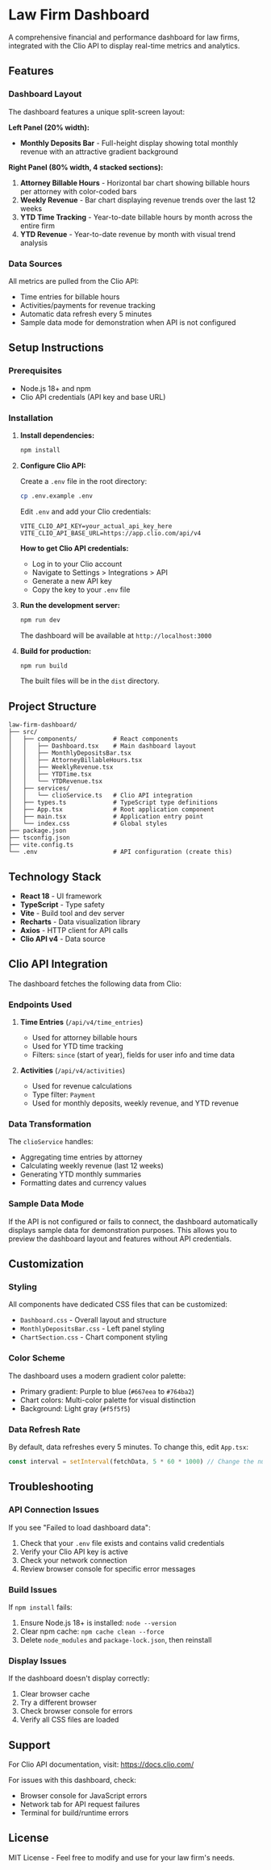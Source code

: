 # Law Firm Dashboard

A comprehensive financial and performance dashboard for law firms, integrated with the Clio API to display real-time metrics and analytics.

## Features

### Dashboard Layout

The dashboard features a unique split-screen layout:

**Left Panel (20% width):**
- **Monthly Deposits Bar** - Full-height display showing total monthly revenue with an attractive gradient background

**Right Panel (80% width, 4 stacked sections):**
1. **Attorney Billable Hours** - Horizontal bar chart showing billable hours per attorney with color-coded bars
2. **Weekly Revenue** - Bar chart displaying revenue trends over the last 12 weeks
3. **YTD Time Tracking** - Year-to-date billable hours by month across the entire firm
4. **YTD Revenue** - Year-to-date revenue by month with visual trend analysis

### Data Sources

All metrics are pulled from the Clio API:
- Time entries for billable hours
- Activities/payments for revenue tracking
- Automatic data refresh every 5 minutes
- Sample data mode for demonstration when API is not configured

## Setup Instructions

### Prerequisites

- Node.js 18+ and npm
- Clio API credentials (API key and base URL)

### Installation

1. **Install dependencies:**
   ```bash
   npm install
   ```

2. **Configure Clio API:**
   
   Create a `.env` file in the root directory:
   ```bash
   cp .env.example .env
   ```

   Edit `.env` and add your Clio credentials:
   ```
   VITE_CLIO_API_KEY=your_actual_api_key_here
   VITE_CLIO_API_BASE_URL=https://app.clio.com/api/v4
   ```

   **How to get Clio API credentials:**
   - Log in to your Clio account
   - Navigate to Settings > Integrations > API
   - Generate a new API key
   - Copy the key to your `.env` file

3. **Run the development server:**
   ```bash
   npm run dev
   ```

   The dashboard will be available at `http://localhost:3000`

4. **Build for production:**
   ```bash
   npm run build
   ```

   The built files will be in the `dist` directory.

## Project Structure

```
law-firm-dashboard/
├── src/
│   ├── components/          # React components
│   │   ├── Dashboard.tsx    # Main dashboard layout
│   │   ├── MonthlyDepositsBar.tsx
│   │   ├── AttorneyBillableHours.tsx
│   │   ├── WeeklyRevenue.tsx
│   │   ├── YTDTime.tsx
│   │   └── YTDRevenue.tsx
│   ├── services/
│   │   └── clioService.ts   # Clio API integration
│   ├── types.ts             # TypeScript type definitions
│   ├── App.tsx              # Root application component
│   ├── main.tsx             # Application entry point
│   └── index.css            # Global styles
├── package.json
├── tsconfig.json
├── vite.config.ts
└── .env                     # API configuration (create this)
```

## Technology Stack

- **React 18** - UI framework
- **TypeScript** - Type safety
- **Vite** - Build tool and dev server
- **Recharts** - Data visualization library
- **Axios** - HTTP client for API calls
- **Clio API v4** - Data source

## Clio API Integration

The dashboard fetches the following data from Clio:

### Endpoints Used

1. **Time Entries** (`/api/v4/time_entries`)
   - Used for attorney billable hours
   - Used for YTD time tracking
   - Filters: `since` (start of year), fields for user info and time data

2. **Activities** (`/api/v4/activities`)
   - Used for revenue calculations
   - Type filter: `Payment`
   - Used for monthly deposits, weekly revenue, and YTD revenue

### Data Transformation

The `clioService` handles:
- Aggregating time entries by attorney
- Calculating weekly revenue (last 12 weeks)
- Generating YTD monthly summaries
- Formatting dates and currency values

### Sample Data Mode

If the API is not configured or fails to connect, the dashboard automatically displays sample data for demonstration purposes. This allows you to preview the dashboard layout and features without API credentials.

## Customization

### Styling

All components have dedicated CSS files that can be customized:
- `Dashboard.css` - Overall layout and structure
- `MonthlyDepositsBar.css` - Left panel styling
- `ChartSection.css` - Chart component styling

### Color Scheme

The dashboard uses a modern gradient color palette:
- Primary gradient: Purple to blue (`#667eea` to `#764ba2`)
- Chart colors: Multi-color palette for visual distinction
- Background: Light gray (`#f5f5f5`)

### Data Refresh Rate

By default, data refreshes every 5 minutes. To change this, edit `App.tsx`:

```typescript
const interval = setInterval(fetchData, 5 * 60 * 1000) // Change the number
```

## Troubleshooting

### API Connection Issues

If you see "Failed to load dashboard data":
1. Check that your `.env` file exists and contains valid credentials
2. Verify your Clio API key is active
3. Check your network connection
4. Review browser console for specific error messages

### Build Issues

If `npm install` fails:
1. Ensure Node.js 18+ is installed: `node --version`
2. Clear npm cache: `npm cache clean --force`
3. Delete `node_modules` and `package-lock.json`, then reinstall

### Display Issues

If the dashboard doesn't display correctly:
1. Clear browser cache
2. Try a different browser
3. Check browser console for errors
4. Verify all CSS files are loaded

## Support

For Clio API documentation, visit:
https://docs.clio.com/

For issues with this dashboard, check:
- Browser console for JavaScript errors
- Network tab for API request failures
- Terminal for build/runtime errors

## License

MIT License - Feel free to modify and use for your law firm's needs.
